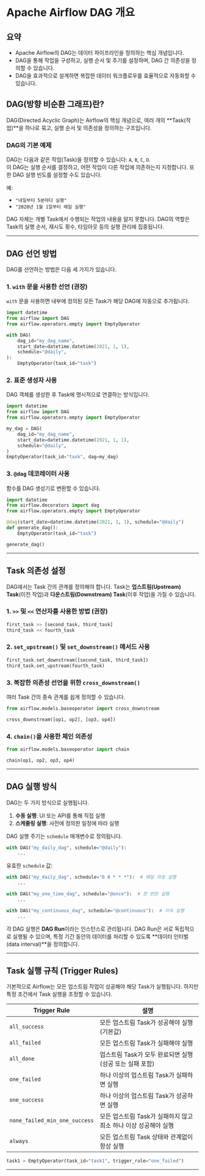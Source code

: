 # Apache Airflow DAG 개요
## 요약
* Apache Airflow의 DAG는 데이터 파이프라인을 정의하는 핵심 개념입니다.
* DAG을 통해 작업을 구성하고, 실행 순서 및 주기를 설정하며, DAG 간 의존성을 정의할 수 있습니다. 
* DAG을 효과적으로 설계하면 복잡한 데이터 워크플로우를 효율적으로 자동화할 수 있습니다.

## DAG(방향 비순환 그래프)란?

DAG(Directed Acyclic Graph)는 Airflow의 핵심 개념으로, 여러 개의 **Task(작업)**을 하나로 묶고, 실행 순서 및 의존성을 정의하는 구조입니다.

### DAG의 기본 예제

DAG는 다음과 같은 작업(Task)을 정의할 수 있습니다: `A`, `B`, `C`, `D`.  
이 DAG는 실행 순서를 결정하고, 어떤 작업이 다른 작업에 의존하는지 지정합니다. 또한 DAG 실행 빈도를 설정할 수도 있습니다.

예:
- `"내일부터 5분마다 실행"`
- `"2020년 1월 1일부터 매일 실행"`

DAG 자체는 개별 Task에서 수행되는 작업의 내용을 알지 못합니다. DAG의 역할은 Task의 실행 순서, 재시도 횟수, 타임아웃 등의 실행 관리에 집중됩니다.

---

## DAG 선언 방법

DAG를 선언하는 방법은 다음 세 가지가 있습니다.

### 1. `with` 문을 사용한 선언 (권장)
`with` 문을 사용하면 내부에 정의된 모든 Task가 해당 DAG에 자동으로 추가됩니다.

```python
import datetime
from airflow import DAG
from airflow.operators.empty import EmptyOperator

with DAG(
    dag_id="my_dag_name",
    start_date=datetime.datetime(2021, 1, 1),
    schedule="@daily",
):
    EmptyOperator(task_id="task")
```

### 2. 표준 생성자 사용
DAG 객체를 생성한 후 Task에 명시적으로 연결하는 방식입니다.

```python
import datetime
from airflow import DAG
from airflow.operators.empty import EmptyOperator

my_dag = DAG(
    dag_id="my_dag_name",
    start_date=datetime.datetime(2021, 1, 1),
    schedule="@daily",
)
EmptyOperator(task_id="task", dag=my_dag)
```

### 3. `@dag` 데코레이터 사용
함수를 DAG 생성기로 변환할 수 있습니다.

```python
import datetime
from airflow.decorators import dag
from airflow.operators.empty import EmptyOperator

@dag(start_date=datetime.datetime(2021, 1, 1), schedule="@daily")
def generate_dag():
    EmptyOperator(task_id="task")

generate_dag()
```

---

## Task 의존성 설정

DAG에서는 Task 간의 관계를 정의해야 합니다. Task는 **업스트림(Upstream) Task**(이전 작업)과 **다운스트림(Downstream) Task**(이후 작업)을 가질 수 있습니다.

### 1. `>>` 및 `<<` 연산자를 사용한 방법 (권장)
```python
first_task >> [second_task, third_task]
third_task << fourth_task
```

### 2. `set_upstream()` 및 `set_downstream()` 메서드 사용
```python
first_task.set_downstream([second_task, third_task])
third_task.set_upstream(fourth_task)
```

### 3. 복잡한 의존성 선언을 위한 `cross_downstream()`
여러 Task 간의 종속 관계를 쉽게 정의할 수 있습니다.

```python
from airflow.models.baseoperator import cross_downstream

cross_downstream([op1, op2], [op3, op4])
```

### 4. `chain()`을 사용한 체인 의존성
```python
from airflow.models.baseoperator import chain

chain(op1, op2, op3, op4)
```

---

## DAG 실행 방식

DAG는 두 가지 방식으로 실행됩니다.

1. **수동 실행**: UI 또는 API를 통해 직접 실행
2. **스케줄링 실행**: 사전에 정의한 일정에 따라 실행

DAG 실행 주기는 `schedule` 매개변수로 정의됩니다.

```python
with DAG("my_daily_dag", schedule="@daily"):
    ...
```

유효한 `schedule` 값:
```python
with DAG("my_daily_dag", schedule="0 0 * * *"):  # 매일 자정 실행
    ...

with DAG("my_one_time_dag", schedule="@once"):  # 한 번만 실행
    ...

with DAG("my_continuous_dag", schedule="@continuous"):  # 지속 실행
    ...
```

각 DAG 실행은 **DAG Run**이라는 인스턴스로 관리됩니다. DAG Run은 서로 독립적으로 실행될 수 있으며, 특정 기간 동안의 데이터를 처리할 수 있도록 **데이터 인터벌(data interval)**을 정의합니다.

---

## Task 실행 규칙 (Trigger Rules)

기본적으로 Airflow는 모든 업스트림 작업이 성공해야 해당 Task가 실행됩니다. 하지만 특정 조건에서 Task 실행을 조정할 수 있습니다.

| Trigger Rule | 설명 |
|-------------|------|
| `all_success` | 모든 업스트림 Task가 성공해야 실행 (기본값) |
| `all_failed` | 모든 업스트림 Task가 실패해야 실행 |
| `all_done` | 업스트림 Task가 모두 완료되면 실행 (성공 또는 실패 포함) |
| `one_failed` | 하나 이상의 업스트림 Task가 실패하면 실행 |
| `one_success` | 하나 이상의 업스트림 Task가 성공하면 실행 |
| `none_failed_min_one_success` | 모든 업스트림 Task가 실패하지 않고 최소 하나 이상 성공해야 실행 |
| `always` | 모든 업스트림 Task 상태와 관계없이 항상 실행 |

```python
task1 = EmptyOperator(task_id="task1", trigger_rule="one_failed")
```

---


